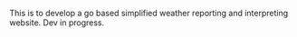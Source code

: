 This is to develop a go based simplified weather reporting and interpreting website.
Dev in progress.
